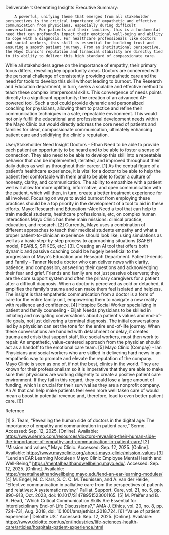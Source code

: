 ﻿Deliverable 1: Generating Insights
Executive Summary:


        A powerful, unifying theme that emerges from all stakeholder perspectives is the critical importance of empathetic and effective communication from physicians, especially during difficult conversations. For patients and their families, this is a fundamental need that can profoundly impact their emotional well-being and ability to cope with a diagnosis. For healthcare professionals like doctors and social workers, this skill is essential for building trust and ensuring a smooth patient journey. From an institutional perspective, the Mayo Clinic's reputation and financial stability are directly tied to its ability to deliver this high standard of compassionate care.
While all stakeholders agree on the importance of empathy, their primary focus differs, revealing key opportunity areas. Doctors are concerned with the personal challenge of consistently providing empathetic care and the need for tools to develop this skill without leading to burnout. The Research and Education department, in turn, seeks a scalable and effective method to teach these complex interpersonal skills. This convergence of needs points directly to a significant opportunity: the creation of an advanced AI-powered tool. Such a tool could provide dynamic and personalized coaching for physicians, allowing them to practice and refine their communication techniques in a safe, repeatable environment. This would not only fulfill the educational and professional development needs within the Mayo Clinic but would directly address the core need of patients and families for clear, compassionate communication, ultimately enhancing patient care and solidifying the clinic's reputation.






User/Stakeholder
	Need
	Insight
	Doctors - Ethan
	Need to be able to provide each patient an opportunity to be heard and to be able to foster a sense of connection. They also need to be able to develop this skill into a repeatable behavior that can be implemented, iterated, and improved throughout their daily duties as well as throughout their career. [1]
	As the central figure of a patient's healthcare experience, it is vital for a doctor to be able to help the patient feel comfortable with them and to be able to foster a culture of honesty, clarity, and communication. The ability to empathize with a patient well will allow for more uplifting, informative, and open communication with the patient, which will then, in turn, create a better treatment experience for all involved. Focusing on ways to avoid burnout from employing these practices should be a top priority in the development of a tool to aid in these efforts.
	Mayo: Research and Education -Alex
	Need a tool that can help to train medical students, healthcare professionals, etc, on complex human interactions
	Mayo Clinic has three main missions: clinical practice, education, and research.  [2] Currently, Mayo uses a combination of different approaches to teach their medical students empathy and what a proper patient-to-clinician experience should look like, using simulations as well as a basic step-by-step process to approaching situations (SAFER model, PEARLS, SPIKES, etc.) [3]. Creating an AI tool that offers both dynamic and passive coaching could be hugely beneficial to the progression of Mayo's Education and Research Department. 
	Patient Friends and Family - Tanner
	Need a doctor who can deliver news with clarity, patience, and compassion, answering their questions and acknowledging their fear and grief. 
	Friends and family are not just passive observers; they are the core support system and often the primary caregivers for a patient after a difficult diagnosis. When a doctor is perceived as cold or detached, it amplifies the family's trauma and can make them feel isolated and helpless. The insight is that empathetic communication from a doctor is a form of care for the entire family unit, empowering them to navigate a new reality with resilience and confidence. [4]
	Hospice Social Worker specializing in patient and family counseling - Elijah
	Needs physicians to be skilled in initiating and navigating conversations about a patient's values and end-of-life goals, not just delivering a terminal diagnosis.
	The initial conversations led by a physician can set the tone for the entire end-of-life journey. When these conversations are handled with detachment or delay, it creates trauma and crisis that support staff, like social workers, must then work to repair. An empathetic, value-centered approach from the physician should act as a handoff to the emotional care team. [5]
	Mayo Clinic (Compay) - Ian
	Physicians and social workers who are skilled in delivering hard news in an empathetic way to promote and elevate the reputation of the company.
	Mayo Clinic is seen as one of, if not the best, clinics in the world. They are known for their professionalism so it is imperative that they are able to make sure their physicians are working diligently to create a positive patient care environment. If they fail in this regard, they could lose a large amount of funding, which is crucial for their survival as they are a nonprofit company. An AI that can help make patients feel even more well taken care of would mean a boost in potential revenue and, therefore, lead to even better patient care. [6]
	













Refernce 


[1]        S. Team, “Revealing the human side of doctors in the digital age: The importance of empathy and communication in patient care,” Sermo. Accessed: Sep. 12, 2025. [Online]. Available: https://www.sermo.com/resources/doctors-revealing-their-human-side-the-importance-of-empathy-and-communication-in-patient-care/ 
[2]        “Mission and values,” Mayo Clinic. Accessed: Sep. 12, 2025. [Online]. Available: https://www.mayoclinic.org/about-mayo-clinic/mission-values 
[3]        “Lend an EAR Learning Modules » Mayo Clinic Employee Mental Health and Well-Being,” https://mentalhealthandwellbeing.mayo.edu/. Accessed: Sep. 12, 2025. [Online]. Available: https://mentalhealthandwellbeing.mayo.edu/lend-an-ear-learning-modules/ 
[4]        M. Engel, M. C. Kars, S. C. C. M. Teunissen, and A. van der Heide, “Effective communication in palliative care from the perspectives of patients and relatives: A systematic review,” Palliat. Support. Care, vol. 21, no. 5, pp. 890–913, Oct. 2023, doi: 10.1017/S1478951523001165. 
[5]        M. Pfeifer and B. A. Head, “Which Critical Communication Skills Are Essential for Interdisciplinary End-of-Life Discussions?,” AMA J. Ethics, vol. 20, no. 8, pp. 724–731, Aug. 2018, doi: 10.1001/amajethics.2018.724. 
[6]        “Value of patient experience | Deloitte US.” Accessed: Sep. 12, 2025. [Online]. Available: https://www.deloitte.com/us/en/Industries/life-sciences-health-care/articles/hospitals-patient-experience.html